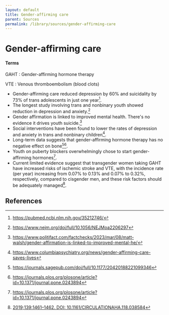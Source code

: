 ```yaml
---
layout: default
title: Gender-affirming care
parent: Sources
permalink: /library/sources/gender-affirming-care
---
```


# Gender-affirming care

#### Terms
GAHT
: Gender-affirming hormone therapy

VTE
: Venous thromboembolism (blood clots)

* Gender-affirming care reduced depression by 60% and suicidality by 73% of trans adolescents in just one year[^1].
* The longest study involving trans and nonbinary youth showed reduction in depression and anxiety.[^2]
* Gender affirmation is linked to improved mental health. There's no evidence it drives youth suicide.[^3]
* Social interventions have been found to lower the rates of depression and anxiety in trans and nonbinary
children[^4].
* Long-term data suggests that gender-affirming hormone therapy has no negative effect on bone[^5][^6].
* Youth on puberty blockers overwhelmingly chose to start gender-affirming hormones[^6].
* Current limited evidence suggest that transgender women taking GAHT have increased risks of ischemic stroke and VTE,
  with the incidence rate (per year) increasing from 0.07% to 0.13% and 0.07% to 0.32%, respectively, compared to cisgender men,
  and these risk factors should be adequately managed[^7].

## References
[^1]: <https://pubmed.ncbi.nlm.nih.gov/35212746/>
[^2]: <https://www.nejm.org/doi/full/10.1056/NEJMoa2206297>
[^3]: <https://www.politifact.com/factchecks/2023/mar/08/matt-walsh/gender-affirmation-is-linked-to-improved-mental-he/>
[^4]: <https://www.columbiapsychiatry.org/news/gender-affirming-care-saves-lives>
[^5]: <https://journals.sagepub.com/doi/full/10.1177/20420188221099346>
[^6]: <https://journals.plos.org/plosone/article?id=10.1371/journal.pone.0243894>
[^7]: [2019;139:1461–1462. DOI: 10.1161/CIRCULATIONAHA.118.038584](https://www.ahajournals.org/doi/pdf/10.1161/CIRCULATIONAHA.118.038584)
